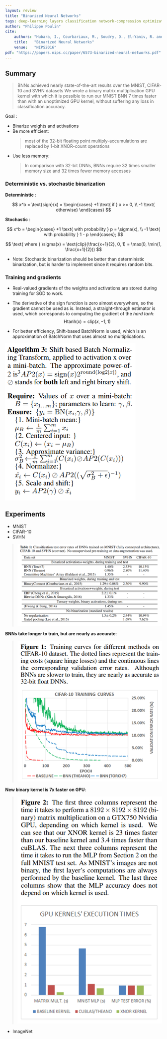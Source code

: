 ```yaml
---
layout: review
title: "Binarized Neural Networks"
tags: deep-learning layers classification network-compression optimization
author: "Philippe Poulin"
cite:
    authors: "Hubara, I., Courbariaux, M., Soudry, D., El-Yaniv, R. and Bengio, Y."
    title:   "Binarized Neural Networks"
    venue:   "NIPS2016"
pdf: "https://papers.nips.cc/paper/6573-binarized-neural-networks.pdf"
---
```



## Summary

> BNNs achieved nearly state-of-the-art results over the MNIST, CIFAR-10 and SVHN datasets
> We wrote a binary matrix multiplication GPU kernel with which it is possible to run our MNIST BNN 7 times faster than with an unoptimized GPU kernel, without suffering any loss in classification accuracy.

Goal : 

- Binarize weights and activations
- Be more efficient: 
	> most of the 32-bit floating point multiply-accumulations are replaced by 1-bit XNOR-count operations
- Use less memory: 
	> In comparison with 32-bit DNNs, BNNs require 32 times smaller memory size and 32 times fewer memory accesses


### Deterministic vs. stochastic binarization

**Deterministic** : 

$$ x^b = \text{sign}(x) = \begin{cases} +1 \text{ if } x >= 0, \\ -1 \text{ otherwise} \end{cases} $$

**Stochastic** : 

$$ x^b =  \begin{cases} +1 \text{ with probability } p = \sigma(x), \\ -1 \text{ with probability } 1 - p \end{cases}; $$

$$ \text{ where } \sigma(x) = \text{clip}(\frac{x+1}{2}, 0, 1) = \max(0, \min(1, \frac{x+1}{2})) $$

- Note: Stochastic binarization should be better than deterministic binarization, but is harder to implement since it requires random bits.


### Training and gradients

- Real-valued gradients of the weights and activations are stored during training for SGD to work.

- The derivative of the sign function is zero almost everywhere, so the gradient cannot be used as is.
Instead, a straight-through estimator is used, which corresponds to computing the gradient of the _hard tanh_: $$ \text{Htanh}(x) = \text{clip}(x, -1, 1) $$

- For better efficiency, Shift-based BatchNorm is used, which is an approximation of BatchNorm that uses almost no multiplications.

![](/deep-learning/images/binarized-neural-networks/algorithm3.png)

## Experiments

- MNIST
- CIFAR-10
- SVHN

> ![](/deep-learning/images/binarized-neural-networks/table1.png)


**BNNs take longer to train, but are nearly as accurate**:

> ![](/deep-learning/images/binarized-neural-networks/figure1.png)


**New binary kernel is 7x faster on GPU**:

> ![](/deep-learning/images/binarized-neural-networks/figure2.png)

- ImageNet
